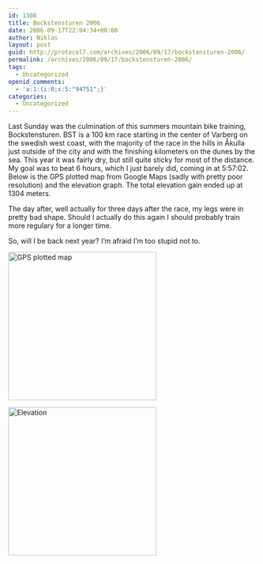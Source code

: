 ```yaml
---
id: 1308
title: Bockstensturen 2006
date: 2006-09-17T22:04:34+00:00
author: Niklas
layout: post
guid: http://protocol7.com/archives/2006/09/17/bockstensturen-2006/
permalink: /archives/2006/09/17/bockstensturen-2006/
tags:
  - Uncategorized
openid_comments:
  - 'a:1:{i:0;s:5:"94751";}'
categories:
  - Uncategorized
---
```

<div class='microid-c4ea25d8d6ff8ae73eab7da52ff6cc14f39fcd0f'>
  <p>
    Last Sunday was the culmination of this summers mountain bike training, Bockstensturen. BST is a 100 km race starting in the center of Varberg on the swedish west coast, with the majority of the race in the hills in &Aring;kulla just outside of the city and with the finishing kilometers on the dunes by the sea. This year it was fairly dry, but still quite sticky for most of the distance. My goal was to beat 6 hours, which I just barely did, coming in at 5:57:02. Below is the GPS plotted map from Google Maps (sadly with pretty poor resolution) and the elevation graph. The total elevation gain ended up at 1304 meters.
  </p>
  
  <p>
    The day after, well actually for three days after the race, my legs were in pretty bad shape. Should I actually do this again I should probably train more regulary for a longer time.
  </p>
  
  <p>
    So, will I be back next year? I&#8217;m afraid I&#8217;m too stupid not to.
  </p>
  
  <p>
    <a href="http://protocol7.com/images/20060910/bockstensturen_map.jpg"><img width="300" alt="GPS plotted map" src="http://protocol7.com/images/20060910/bockstensturen_map.jpg" /></a>
  </p>
  
  <p>
    <a href="http://protocol7.com/images/20060910/bockstensturen_elevation.jpg"><img width="300" alt="Elevation" src="http://protocol7.com/images/20060910/bockstensturen_elevation.jpg" /></a>
  </p>
</div>
